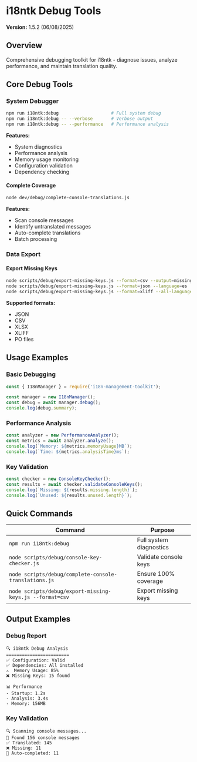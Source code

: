 # i18ntk Debug Tools

**Version:** 1.5.2 (06/08/2025)

## Overview

Comprehensive debugging toolkit for i18ntk - diagnose issues, analyze performance, and maintain translation quality.

## Core Debug Tools

### System Debugger
```bash
npm run i18ntk:debug                    # Full system debug
npm run i18ntk:debug -- --verbose       # Verbose output
npm run i18ntk:debug -- --performance   # Performance analysis
```

**Features:**
- System diagnostics
- Performance analysis
- Memory usage monitoring
- Configuration validation
- Dependency checking


#### Complete Coverage
```bash
node dev/debug/complete-console-translations.js
```

**Features:**
- Scan console messages
- Identify untranslated messages
- Auto-complete translations
- Batch processing

### Data Export

#### Export Missing Keys
```bash
node scripts/debug/export-missing-keys.js --format=csv --output=missing-keys.csv
node scripts/debug/export-missing-keys.js --format=json --language=es
node scripts/debug/export-missing-keys.js --format=xliff --all-languages
```

**Supported formats:**
- JSON
- CSV
- XLSX
- XLIFF
- PO files

## Usage Examples

### Basic Debugging
```javascript
const { I18nManager } = require('i18n-management-toolkit');

const manager = new I18nManager();
const debug = await manager.debug();
console.log(debug.summary);
```

### Performance Analysis
```javascript
const analyzer = new PerformanceAnalyzer();
const metrics = await analyzer.analyze();
console.log(`Memory: ${metrics.memoryUsage}MB`);
console.log(`Time: ${metrics.analysisTime}ms`);
```

### Key Validation
```javascript
const checker = new ConsoleKeyChecker();
const results = await checker.validateConsoleKeys();
console.log(`Missing: ${results.missing.length}`);
console.log(`Unused: ${results.unused.length}`);
```

## Quick Commands

| Command | Purpose |
|---------|---------|
| `npm run i18ntk:debug` | Full system diagnostics |
| `node scripts/debug/console-key-checker.js` | Validate console keys |
| `node scripts/debug/complete-console-translations.js` | Ensure 100% coverage |
| `node scripts/debug/export-missing-keys.js --format=csv` | Export missing keys |

## Output Examples

### Debug Report
```
🔍 i18ntk Debug Analysis
========================
✅ Configuration: Valid
✅ Dependencies: All installed
⚠️  Memory Usage: 85%
❌ Missing Keys: 15 found

📊 Performance
- Startup: 1.2s
- Analysis: 3.4s
- Memory: 156MB
```

### Key Validation
```
🔍 Scanning console messages...
📁 Found 156 console messages
✅ Translated: 145
❌ Missing: 11
🔧 Auto-completed: 11
```